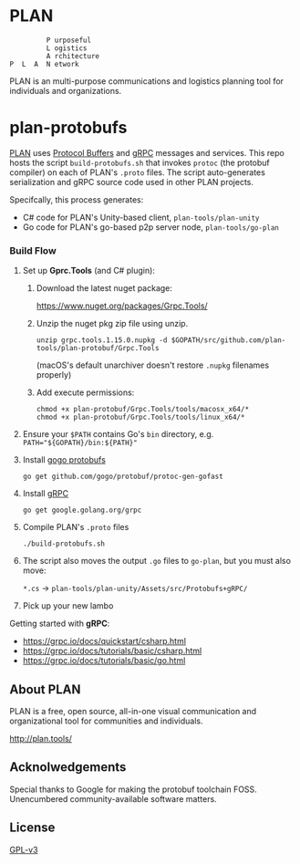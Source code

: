 # PLAN

```
         P urposeful
         L ogistics
         A rchitecture
P  L  A  N etwork
```

PLAN is an multi-purpose communications and logistics planning tool for individuals and organizations. 

# plan-protobufs

[PLAN](http://plan.tools) uses [Protocol Buffers](https://developers.google.com/protocol-buffers/) and [gRPC](https://grpc.io/) messages and services.  This repo hosts the script `build-protobufs.sh` that invokes `protoc` (the protobuf compiler) on each of PLAN's `.proto` files.  The script auto-generates serialization and gRPC source code used in other PLAN projects.   

Specifcally, this process generates:
 * C# code for PLAN's Unity-based client, `plan-tools/plan-unity`
 * Go code for PLAN's go-based p2p server node, `plan-tools/go-plan`



### Build Flow

1. Set up **Gprc.Tools** (and C# plugin):
    1. Download the latest nuget package:
    
         https://www.nuget.org/packages/Grpc.Tools/
      
    2. Unzip the nuget pkg zip file using unzip. 
    
        `unzip grpc.tools.1.15.0.nupkg -d $GOPATH/src/github.com/plan-tools/plan-protobuf/Grpc.Tools`
        
        (macOS's default unarchiver doesn't restore `.nupkg` filenames properly)
                
    3. Add execute permissions:
         ```
         chmod +x plan-protobuf/Grpc.Tools/tools/macosx_x64/*
         chmod +x plan-protobuf/Grpc.Tools/tools/linux_x64/*
         ```
       
2. Ensure your `$PATH` contains Go's `bin` directory, e.g. `PATH="${GOPATH}/bin:${PATH}"`

3. Install [gogo protobufs](https://github.com/gogo/protobuf/)

     `go get github.com/gogo/protobuf/protoc-gen-gofast`
     
4. Install [gRPC](https://grpc.io/)

     `go get google.golang.org/grpc`

5. Compile PLAN's `.proto` files

     `./build-protobufs.sh`

6. The script also moves the output `.go` files to `go-plan`, but you must also move:

    `*.cs`   ->   `plan-tools/plan-unity/Assets/src/Protobufs+gRPC/`

7. Pick up your new lambo


Getting started with **gRPC**:
   * https://grpc.io/docs/quickstart/csharp.html
   * https://grpc.io/docs/tutorials/basic/csharp.html
   * https://grpc.io/docs/tutorials/basic/go.html


## About PLAN

PLAN is a free, open source, all-in-one visual communication and organizational tool for communities and individuals.  

http://plan.tools/


## Acknolwedgements

Special thanks to Google for making the protobuf toolchain FOSS.  Unencumbered community-available software matters.


## License

[GPL-v3](https://www.gnu.org/licenses/gpl-3.0.en.htmlm)
